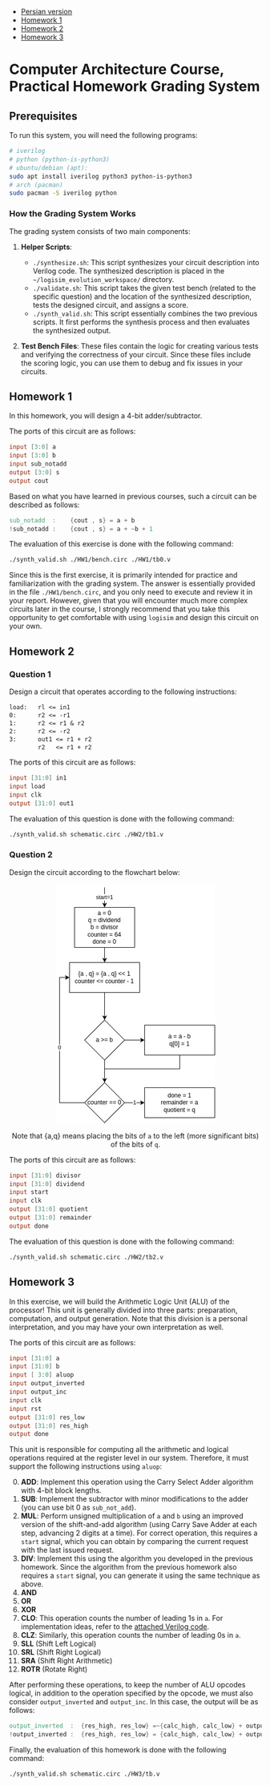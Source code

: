 - [Persian version](Readme-fa.md)
- [Homework 1](#homework-1)
- [Homework 2](#homework-2)
- [Homework 3](#homework-3)

# Computer Architecture Course, Practical Homework Grading System

## Prerequisites

To run this system, you will need the following programs:

```bash
# iverilog
# python (python-is-python3)
# ubuntu/debian (apt):
sudo apt install iverilog python3 python-is-python3
# arch (pacman)
sudo pacman -S iverilog python
```

### How the Grading System Works

The grading system consists of two main components:

1. **Helper Scripts**:

   - `./synthesize.sh`:
     This script synthesizes your circuit description into Verilog code.
     The synthesized description is placed in the `~/logisim_evolution_workspace/` directory.
   - `./validate.sh`:
     This script takes the given test bench (related to the specific question)
     and the location of the synthesized description, tests the designed circuit, and assigns a score.
   - `./synth_valid.sh`:
     This script essentially combines the two previous scripts. It first performs the synthesis process and then evaluates the synthesized output.

2. **Test Bench Files**:
   These files contain the logic for creating various tests and verifying the correctness
   of your circuit. Since these files include the scoring logic, you can use them to debug and fix issues in your circuits.

## Homework 1

In this homework, you will design a 4-bit adder/subtractor.

The ports of this circuit are as follows:

```verilog
input [3:0] a
input [3:0] b
input sub_notadd
output [3:0] s
output cout
```

Based on what you have learned in previous courses, such a circuit can be described as follows:

```verilog
sub_notadd  :    {cout , s} = a + b
!sub_notadd :    {cout , s} = a + ~b + 1
```

The evaluation of this exercise is done with the following command:

```bash
./synth_valid.sh ./HW1/bench.circ ./HW1/tb0.v
```

Since this is the first exercise, it is primarily intended for practice
and familiarization with the grading system. The answer is essentially provided
in the file `./HW1/bench.circ`, and you only need to execute and review it in your report.
However, given that you will encounter much more complex circuits later in the course,
I strongly recommend that you take this opportunity to get comfortable with using `logisim` and design this circuit on your own.

## Homework 2

### Question 1

Design a circuit that operates according to the following instructions:

```
load:   rl <= in1
0:      r2 <= -r1
1:      r2 <= r1 & r2
2:      r2 <= -r2
3:      out1 <= r1 + r2
        r2   <= r1 + r2
```

The ports of this circuit are as follows:

```verilog
input [31:0] in1
input load
input clk
output [31:0] out1
```

The evaluation of this question is done with the following command:

```bash
./synth_valid.sh schematic.circ ./HW2/tb1.v
```

### Question 2

Design the circuit according to the flowchart below:

<center>
<img src='images/2q2.jpg'/>

Note that {a,q} means placing the bits of `a` to the left (more significant bits) of the bits of `q`.

</center>

The ports of this circuit are as follows:

```verilog
input [31:0] divisor
input [31:0] dividend
input start
input clk
output [31:0] quotient
output [31:0] remainder
output done
```

The evaluation of this question is done with the following command:

```bash
./synth_valid.sh schematic.circ ./HW2/tb2.v
```

## Homework 3

In this exercise, we will build the Arithmetic Logic Unit (ALU) of the processor!
This unit is generally divided into three parts: preparation, computation, and output generation.
Note that this division is a personal interpretation, and you may have your own interpretation as well.

The ports of this circuit are as follows:

```verilog
input [31:0] a
input [31:0] b
input [ 3:0] aluop
input output_inverted
input output_inc
input clk
input rst
output [31:0] res_low
output [31:0] res_high
output done
```

This unit is responsible for computing all the arithmetic and logical operations required at the register level in our system. Therefore, it must support the following instructions using `aluop`:

0. **ADD**:
   Implement this operation using the Carry Select Adder algorithm with 4-bit block lengths.
1. **SUB**:
   Implement the subtractor with minor modifications to the adder (you can use bit 0 as `sub_not_add`).
2. **MUL**:
   Perform unsigned multiplication of `a` and `b` using an improved version of the shift-and-add algorithm (using Carry Save Adder at each step, advancing 2 digits at a time). For correct operation, this requires a `start` signal, which you can obtain by comparing the current request with the last issued request.
3. **DIV**:
   Implement this using the algorithm you developed in the previous homework. Since the algorithm from the previous homework also requires a `start` signal, you can generate it using the same technique as above.
4. **AND**
5. **OR**
6. **XOR**
7. **CLO**:
   This operation counts the number of leading 1s in `a`. For implementation ideas, refer to the [attached Verilog code](HW3/alu.v).
8. **CLZ**:
   Similarly, this operation counts the number of leading 0s in `a`.
9. **SLL** (Shift Left Logical)
10. **SRL** (Shift Right Logical)
11. **SRA** (Shift Right Arithmetic)
12. **ROTR** (Rotate Right)

After performing these operations, to keep the number of ALU opcodes logical, in addition to the operation specified by the opcode, we must also consider `output_inverted` and `output_inc`. In this case, the output will be as follows:

```verilog
output_inverted  :  {res_high, res_low} =~{calc_high, calc_low} + output_inc
!output_inverted :  {res_high, res_low} = {calc_high, calc_low} + output_inc
```

Finally, the evaluation of this homework is done with the following command:

```bash
./synth_valid.sh schematic.circ ./HW3/tb.v
```
